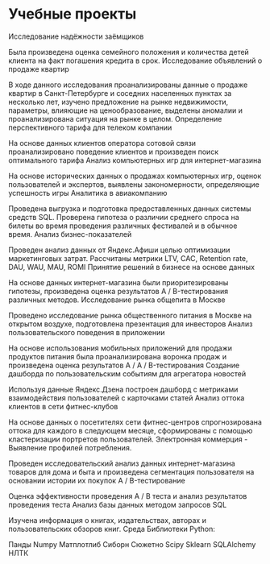 #  Учебные проекты
Исследование надёжности заёмщиков

Была произведена оценка семейного положения и количества детей клиента на факт погашения кредита в срок.
Исследование объявлений о продаже квартир

В ходе данного исследования проанализированы данные о продаже квартир в Санкт-Петербурге и соседних населенных пунктах за несколько лет, изучено предложение на рынке недвижимости, параметры, влияющие на ценообразование, выделены аномалии и проанализирована ситуация на рынке в целом.
Определение перспективного тарифа для телеком компании

На основе данных клиентов оператора сотовой связи проанализировано поведение клиентов и произведен поиск оптимального тарифа
Анализ компьютерных игр для интернет-магазина

На основе исторических данных о продажах компьютерных игр, оценок пользователей и экспертов, выявлены закономерности, определяющие успешность игры
Аналитика в авиакомпанию

Проведена выгрузка и подготовка предоставленных данных системы средств SQL.
Проверена гипотеза о различии среднего спроса на билеты во время проведения различных фестивалей и в обычное время.
Анализ бизнес-показателей

Проведен анализ данных от Яндекс.Афиши целью оптимизации маркетинговых затрат.
Рассчитаны метрики LTV, CAC, Retention rate, DAU, WAU, MAU, ROMI
Принятие решений в бизнесе на основе данных

На основе данных интернет-магазина были приоритезированы гипотезы, произведена оценка результатов A / B-тестирования различных методов.
Исследование рынка общепита в Москве

Проведено исследование рынка общественного питания в Москве на открытом воздухе, подготовлена ​​презентация для инвесторов
Анализ пользовательского поведения в приложении

На основе использования мобильных приложений для продажи продуктов питания была проанализирована воронка продаж и произведена оценка результатов A / A / B-тестирования
Создание дашборда по пользовательским событиям для агрегатора новостей

Используя данные Яндекс.Дзена построен дашборд с метриками взаимодействия пользователей с карточками статей
Анализ оттока клиентов в сети фитнес-клубов

На основе данных о посетителях сети фитнес-центров спрогнозирована оттока для каждого в следующем месяце, сформированы с помощью кластеризации портретов пользователей.
Электронная коммерция - Выявление профилей потребления.

Проведен исследовательский анализ данных интернет-магазина товаров для дома и быта и произведена сегментация пользователя на основании истории их покупок
A / B-тестирование

Оценка эффективности проведения A / B теста и анализ результатов проведения теста
Анализ базы данных методом запросов SQL

Изучена информация о книгах, издательствах, авторах и пользовательских обзоров книг.
Среда
Библиотеки Python:

Панды
Numpy
Матплотлиб
Сиборн
Сюжетно
Scipy
Sklearn
SQLAlchemy
НЛТК
